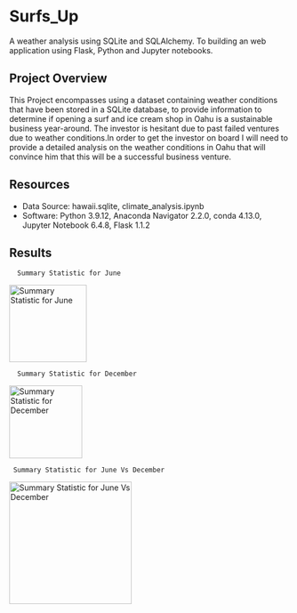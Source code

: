 # Surfs_Up
A weather analysis using SQLite and SQLAlchemy. To building an web application using Flask, Python and Jupyter notebooks.

## Project Overview

This Project encompasses using a dataset containing weather conditions that have been stored in a SQLite database, to provide information to determine if opening a surf and ice cream shop in Oahu is a sustainable business year-around. The investor is hesitant due to past failed ventures due to weather conditions.In order to get the investor on board I will need to provide a detailed analysis on the weather conditions in Oahu that will convince him that this will be a successful business venture.

## Resources

  * Data Source: hawaii.sqlite, climate_analysis.ipynb
  * Software: Python 3.9.12, Anaconda Navigator 2.2.0, conda 4.13.0, Jupyter Notebook 6.4.8, Flask 1.1.2
  
## Results

      Summary Statistic for June
      
      
  <img width="139" alt="Summary Statistic for June" src="https://user-images.githubusercontent.com/90155651/184991759-887017fa-5b88-4535-8957-d5cc1fc51f29.png">




      Summary Statistic for December
      
      
 <img width="131" alt="Summary Statistic for December" src="https://user-images.githubusercontent.com/90155651/184991857-1a4cd9b8-6bf0-472b-a0da-6ea8f8c5768f.png">


     Summary Statistic for June Vs December 
     
     
<img width="220" alt="Summary Statistic for June Vs December" src="https://user-images.githubusercontent.com/90155651/184993148-8eb8071e-c38e-4592-90a5-3a43d1da0d7d.png">



